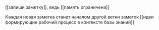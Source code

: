 [[запиши заметку]], ведь [[память ограничена]]

Каждая новая заметка станет началом другой ветки заметок
[[идеи формирующие рабочий процесс в контексте базы знаний]]